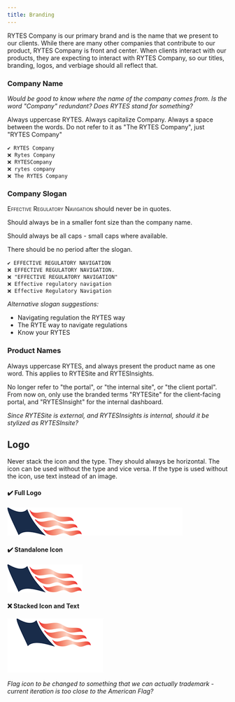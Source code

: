 ```yaml
---
title: Branding
---
```


RYTES Company is our primary brand and is the name that we present to our clients. While there are many other companies that contribute to our product, RYTES Company is front and center. When clients interact with our products, they are expecting to interact with RYTES Company, so our titles, branding, logos, and verbiage should all reflect that.

### Company Name

*Would be good to know where the name of the company comes from. Is the word "Company" redundant? Does RYTES stand for something?*

Always uppercase RYTES. Always capitalize Company. Always a space between the words. Do not refer to it as "The RYTES Company", just "RYTES Company"

```
✔️ RYTES Company
❌ Rytes Company
❌ RYTESCompany
❌ rytes company
❌ The RYTES Company
```

### Company Slogan

<span style="font-variant:small-caps;">Effective Regulatory Navigation</span> should never be in quotes. 

Should always be in a smaller font size than the company name. 

Should always be all caps - small caps where available. 

There should be no period after the slogan.

```
✔️ EFFECTIVE REGULATORY NAVIGATION
❌ EFFECTIVE REGULATORY NAVIGATION.
❌ "EFFECTIVE REGULATORY NAVIGATION"
❌ Effective regulatory navigation
❌ Effective Regulatory Navigation
```

*Alternative slogan suggestions:*

- Navigating regulation the RYTES way
- The RYTE way to navigate regulations
- Know your RYTES

### Product Names

Always uppercase RYTES, and always present the product name as one word. This applies to RYTESite and RYTESInsights. 

No longer refer to "the portal", or "the internal site", or "the client portal". From now on, only use the branded terms "RYTESite" for the client-facing portal, and "RYTESInsight" for the internal dashboard.

*Since RYTESite is external, and RYTESInsights is internal, should it be stylized as RYTESInsite?*

## Logo

Never stack the icon and the type. They should always be horizontal. The icon can be used without the type and vice versa. If the type is used without the icon, use text instead of an image.

#### ✔️ Full Logo 

![](rytes-company-logo-light-400x65.png)

#### ✔️ Standalone Icon

![](rytes-company-flag.png)

#### ❌ Stacked Icon and Text

![](rytes-company-stacked.png)

*Flag icon to be changed to something that we can actually trademark - current iteration is too close to the American Flag?*
